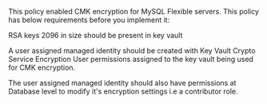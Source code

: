 This policy enabled CMK encryption for MySQL Flexible servers.
This policy has below requirements before you implement it:

RSA keys 2096 in size should be present in key vault

A user assigned managed identity should be created with Key Vault Crypto Service Encryption User permissions assigned to the key vault being used for CMK encryption.

The user assigned managed identity should also have permissions at Database level to modify it's encryption settings i.e a contributor role.
